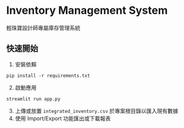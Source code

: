 # Inventory Management System

輕珠寶設計師專屬庫存管理系統

## 快速開始

1. 安裝依賴
```
pip install -r requirements.txt
```
2. 啟動應用
```
streamlit run app.py
```
3. 上傳或放置 `integrated_inventory.csv` 於專案根目錄以匯入現有數據
4. 使用 Import/Export 功能匯出或下載報表
